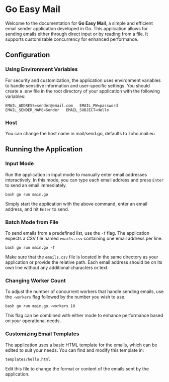 # Go Easy Mail

Welcome to the documentation for **Go Easy Mail**, a simple and efficient email sender application developed in Go. This application allows for sending emails either through direct input or by reading from a file. It supports customizable concurrency for enhanced performance.


## Configuration

### Using Environment Variables
For security and customization, the application uses environment variables to handle sensitive information and user-specific settings. You should create a .env file in the root directory of your application with the following variables:


`
EMAIL_ADDRESS=sender@email.com  
EMAIL_PW=password  
EMAIL_SENDER_NAME=Sender  
EMAIL_SUBJECT=Hello  
`


### Host
You can change the host name in mail/send.go, defaults to zoho.mail.eu


## Running the Application

### Input Mode

Run the application in input mode to manually enter email addresses interactively. In this mode, you can type each email address and press `Enter` to send an email immediately.

`bash
go run main.go
`

Simply start the application with the above command, enter an email address, and hit `Enter` to send.

### Batch Mode from File

To send emails from a predefined list, use the `-f` flag. The application expects a CSV file named `emails.csv` containing one email address per line.

`bash
go run main.go -f
`

Make sure that the `emails.csv` file is located in the same directory as your application or provide the relative path. Each email address should be on its own line without any additional characters or text.

### Changing Worker Count

To adjust the number of concurrent workers that handle sending emails, use the `-workers` flag followed by the number you wish to use.

`bash
go run main.go -workers 10
`

This flag can be combined with either mode to enhance performance based on your operational needs.

### Customizing Email Templates

The application uses a basic HTML template for the emails, which can be edited to suit your needs. You can find and modify this template in:

`
templates/hello.html
`

Edit this file to change the format or content of the emails sent by the application.
